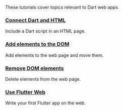 These tutorials cover topics relevant to Dart web apps.

<div class="card-grid">
  <div class="card">
    <h3 class="no_toc"><a href="/tutorials/web/low-level-html/connect-dart-html">Connect Dart and HTML</a></h3>
    <p> Include a Dart script in an HTML page. </p>
  </div>
  <div class="card">
    <h3 class="no_toc"><a href="/tutorials/web/low-level-html/add-elements">Add elements to the DOM</a></h3>
    <p> Add elements to the web page and move them. </p>
  </div>
  <div class="card">
    <h3 class="no_toc"><a href="/tutorials/web/low-level-html/remove-elements">Remove DOM elements</a></h3>
    <p> Delete elements from the web page. </p>
  </div>
  <div class="card">
    <h3 class="no_toc"><a href="{{site.flutter-docs}}/get-started/codelab-web">Use Flutter Web</a></h3>
    <p>Write your first Flutter app on the web.</p>
  </div>
</div>
